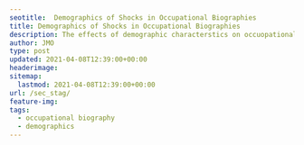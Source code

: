 ```yaml
---
seotitle:  Demographics of Shocks in Occupational Biographies
title: Demographics of Shocks in Occupational Biographies
description: The effects of demographic characterstics on occuopational biographies in the aftermath of a shock.
author: JMO
type: post
updated: 2021-04-08T12:39:00+00:00
headerimage:
sitemap:
  lastmod: 2021-04-08T12:39:00+00:00
url: /sec_stag/
feature-img:
tags:
  - occupational biography
  - demographics
---
```

